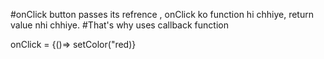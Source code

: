 #onClick button passes its refrence , onClick ko function hi chhiye, return value nhi chhiye.
#That's why uses callback function

onClick = {()=> setColor("red)}